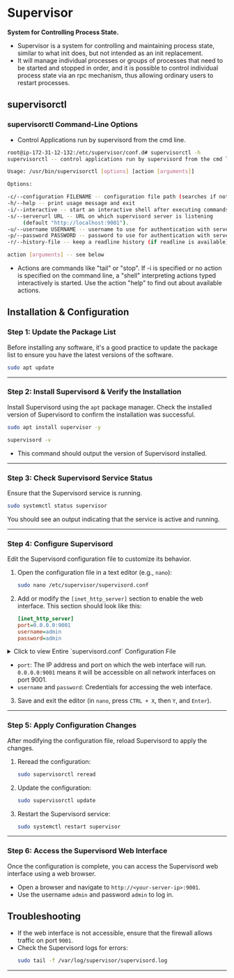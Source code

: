 # Supervisor
**System for Controlling Process State.**
- Supervisor is a system for controlling and maintaining process state, similar to what init does, but not intended as an init replacement.
- It will manage individual processes or groups of processes that need to be started and stopped in order, and it is possible to control individual process state via an rpc mechanism, thus allowing ordinary users to restart processes.

## supervisorctl
### supervisorctl Command-Line Options
- Control Applications run by supervisord from the cmd line.
```bash
root@ip-172-31-12-132:/etc/supervisor/conf.d# supervisorctl -h
supervisorctl -- control applications run by supervisord from the cmd line.

Usage: /usr/bin/supervisorctl [options] [action [arguments]]

Options:

-c/--configuration FILENAME -- configuration file path (searches if not given)
-h/--help -- print usage message and exit
-i/--interactive -- start an interactive shell after executing commands
-s/--serverurl URL -- URL on which supervisord server is listening
     (default "http://localhost:9001").
-u/--username USERNAME -- username to use for authentication with server
-p/--password PASSWORD -- password to use for authentication with server
-r/--history-file -- keep a readline history (if readline is available)

action [arguments] -- see below
```
- Actions are commands like "tail" or "stop".  If -i is specified or no action is specified on the command line, a "shell" interpreting actions typed interactively is started.  Use the action "help" to find out about available actions.

## Installation & Configuration
### Step 1: Update the Package List
Before installing any software, it's a good practice to update the package list to ensure you have the latest versions of the software.

```bash
sudo apt update
```

---

### Step 2: Install Supervisord & Verify the Installation
Install Supervisord using the `apt` package manager. Check the installed version of Supervisord to confirm the installation was successful.

```bash
sudo apt install supervisor -y
```

```bash
supervisord -v
```
- This command should output the version of Supervisord installed.
---

### Step 3: Check Supervisord Service Status
Ensure that the Supervisord service is running.

```bash
sudo systemctl status supervisor
```

You should see an output indicating that the service is active and running.

---

### Step 4: Configure Supervisord
Edit the Supervisord configuration file to customize its behavior.

1. Open the configuration file in a text editor (e.g., `nano`):

   ```bash
   sudo nano /etc/supervisor/supervisord.conf
   ```

2. Add or modify the `[inet_http_server]` section to enable the web interface. This section should look like this:

   ```ini
   [inet_http_server]
   port=0.0.0.0:9001
   username=admin
   password=admin
   ```
<details>
   <Summary>Click to view Entire `supervisord.conf` Configuration File</Summary>

```bash
root@ip-172-31-12-132:/etc/supervisor# cat supervisord.conf
; supervisor config file

[unix_http_server]
file=/var/run/supervisor.sock   ; (the path to the socket file)
chmod=0700                       ; sockef file mode (default 0700)

[inet_http_server]
port=0.0.0.0:9001
username=mallick
password=mallick

[supervisord]
logfile=/var/log/supervisor/supervisord.log ; (main log file;default $CWD/supervisord.log)
pidfile=/var/run/supervisord.pid ; (supervisord pidfile;default supervisord.pid)
childlogdir=/var/log/supervisor            ; ('AUTO' child log dir, default $TEMP)

; the below section must remain in the config file for RPC
; (supervisorctl/web interface) to work, additional interfaces may be
; added by defining them in separate rpcinterface: sections
[rpcinterface:supervisor]
supervisor.rpcinterface_factory = supervisor.rpcinterface:make_main_rpcinterface

[supervisorctl]
serverurl=unix:///var/run/supervisor.sock ; use a unix:// URL  for a unix socket

; The [include] section can just contain the "files" setting.  This
; setting can list multiple files (separated by whitespace or
; newlines).  It can also contain wildcards.  The filenames are
; interpreted as relative to this file.  Included files *cannot*
; include files themselves.

[include]
files = /etc/supervisor/conf.d/*.conf
```

</details>

   - `port`: The IP address and port on which the web interface will run. `0.0.0.0:9001` means it will be accessible on all network interfaces on port 9001.
   - `username` and `password`: Credentials for accessing the web interface.

3. Save and exit the editor (in `nano`, press `CTRL + X`, then `Y`, and `Enter`).

---

### Step 5: Apply Configuration Changes
After modifying the configuration file, reload Supervisord to apply the changes.

1. Reread the configuration:

   ```bash
   sudo supervisorctl reread
   ```

2. Update the configuration:

   ```bash
   sudo supervisorctl update
   ```

3. Restart the Supervisord service:

   ```bash
   sudo systemctl restart supervisor
   ```

---

### Step 6: Access the Supervisord Web Interface
Once the configuration is complete, you can access the Supervisord web interface using a web browser.

- Open a browser and navigate to `http://<your-server-ip>:9001`.
- Use the username `admin` and password `admin` to log in.

## Troubleshooting
- If the web interface is not accessible, ensure that the firewall allows traffic on port `9001`.
- Check the Supervisord logs for errors:
  ```bash
  sudo tail -f /var/log/supervisor/supervisord.log
  ```

---


